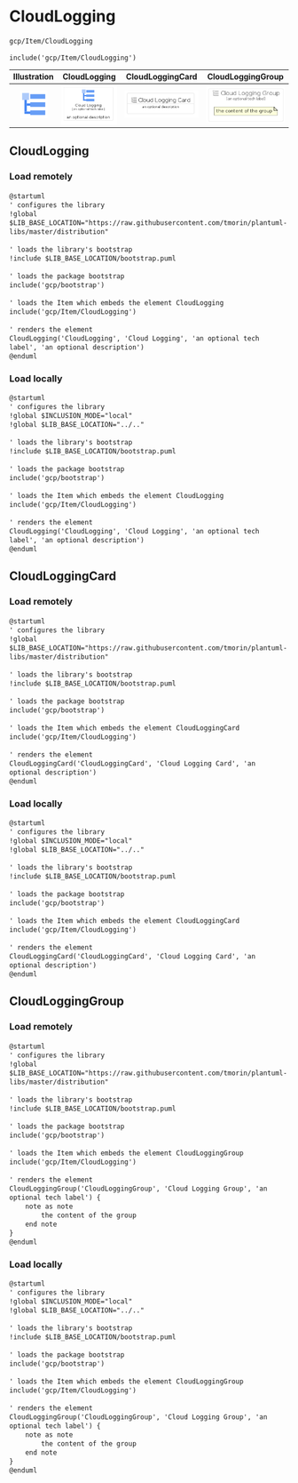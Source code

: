 # CloudLogging


```text
gcp/Item/CloudLogging
```

```text
include('gcp/Item/CloudLogging')
```



| Illustration | CloudLogging | CloudLoggingCard | CloudLoggingGroup |
| :---: | :---: | :---: | :---: |
| ![illustration for Illustration](../../gcp/Item/CloudLogging.png) | ![illustration for CloudLogging](../../gcp/Item/CloudLogging.Local.png) | ![illustration for CloudLoggingCard](../../gcp/Item/CloudLoggingCard.Local.png) | ![illustration for CloudLoggingGroup](../../gcp/Item/CloudLoggingGroup.Local.png) |




## CloudLogging

### Load remotely
```plantuml
@startuml
' configures the library
!global $LIB_BASE_LOCATION="https://raw.githubusercontent.com/tmorin/plantuml-libs/master/distribution"

' loads the library's bootstrap
!include $LIB_BASE_LOCATION/bootstrap.puml

' loads the package bootstrap
include('gcp/bootstrap')

' loads the Item which embeds the element CloudLogging
include('gcp/Item/CloudLogging')

' renders the element
CloudLogging('CloudLogging', 'Cloud Logging', 'an optional tech label', 'an optional description')
@enduml
```

### Load locally
```plantuml
@startuml
' configures the library
!global $INCLUSION_MODE="local"
!global $LIB_BASE_LOCATION="../.."

' loads the library's bootstrap
!include $LIB_BASE_LOCATION/bootstrap.puml

' loads the package bootstrap
include('gcp/bootstrap')

' loads the Item which embeds the element CloudLogging
include('gcp/Item/CloudLogging')

' renders the element
CloudLogging('CloudLogging', 'Cloud Logging', 'an optional tech label', 'an optional description')
@enduml
```

## CloudLoggingCard

### Load remotely
```plantuml
@startuml
' configures the library
!global $LIB_BASE_LOCATION="https://raw.githubusercontent.com/tmorin/plantuml-libs/master/distribution"

' loads the library's bootstrap
!include $LIB_BASE_LOCATION/bootstrap.puml

' loads the package bootstrap
include('gcp/bootstrap')

' loads the Item which embeds the element CloudLoggingCard
include('gcp/Item/CloudLogging')

' renders the element
CloudLoggingCard('CloudLoggingCard', 'Cloud Logging Card', 'an optional description')
@enduml
```

### Load locally
```plantuml
@startuml
' configures the library
!global $INCLUSION_MODE="local"
!global $LIB_BASE_LOCATION="../.."

' loads the library's bootstrap
!include $LIB_BASE_LOCATION/bootstrap.puml

' loads the package bootstrap
include('gcp/bootstrap')

' loads the Item which embeds the element CloudLoggingCard
include('gcp/Item/CloudLogging')

' renders the element
CloudLoggingCard('CloudLoggingCard', 'Cloud Logging Card', 'an optional description')
@enduml
```

## CloudLoggingGroup

### Load remotely
```plantuml
@startuml
' configures the library
!global $LIB_BASE_LOCATION="https://raw.githubusercontent.com/tmorin/plantuml-libs/master/distribution"

' loads the library's bootstrap
!include $LIB_BASE_LOCATION/bootstrap.puml

' loads the package bootstrap
include('gcp/bootstrap')

' loads the Item which embeds the element CloudLoggingGroup
include('gcp/Item/CloudLogging')

' renders the element
CloudLoggingGroup('CloudLoggingGroup', 'Cloud Logging Group', 'an optional tech label') {
    note as note
        the content of the group
    end note
}
@enduml
```

### Load locally
```plantuml
@startuml
' configures the library
!global $INCLUSION_MODE="local"
!global $LIB_BASE_LOCATION="../.."

' loads the library's bootstrap
!include $LIB_BASE_LOCATION/bootstrap.puml

' loads the package bootstrap
include('gcp/bootstrap')

' loads the Item which embeds the element CloudLoggingGroup
include('gcp/Item/CloudLogging')

' renders the element
CloudLoggingGroup('CloudLoggingGroup', 'Cloud Logging Group', 'an optional tech label') {
    note as note
        the content of the group
    end note
}
@enduml
```

